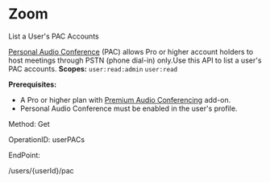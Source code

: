 #     Zoom


List a User's PAC Accounts

[Personal Audio Conference](https://support.zoom.us/hc/en-us/articles/204517069-Getting-Started-with-Personal-Audio-Conference) (PAC) allows Pro or higher account holders to host meetings through PSTN (phone dial-in) only.Use this API to list a user's PAC accounts.
**Scopes:** `user:read:admin` `user:read`

 
**Prerequisites:**
* A Pro or higher plan with [Premium Audio Conferencing](https://support.zoom.us/hc/en-us/articles/204517069-Getting-Started-with-Personal-Audio-Conference) add-on.
* Personal Audio Conference must be enabled in the user's profile.

Method: Get

OperationID: userPACs

EndPoint:

/users/{userId}/pac

